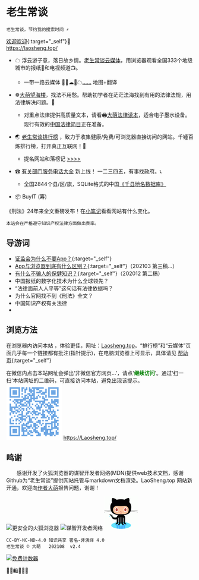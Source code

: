 老生常谈
========

	老生常谈，节约我的搜索时间 ⚡

[欢迎欢迎](author/speech.txt "初心与历程"){:target="_self"}🙂  
https://laosheng.top/	
<base target="_blank">

+ ☁ 浮云游子意，落日故乡情。[老生常谈云媒体](fly "权威资讯，正在汇集")，用浏览器观看全国333个地级城市的报纸📰和电视频道📺。  
  + 一带一路云媒体 🚅🚃☁🚃☁[……](fly/yidaiyilu.html) 地图+翻译

+ ☸️[大萌望海楼](falv "法治中国进行时")，找法不用愁。帮助初学者在茫茫法海找到有用的法律法规，用法律解决问题。💎
  + 对重点法律提供高质量文本，请看🖨[大萌法律读本](falv/duben)，适合电子墨水设备。现行有效的[中国法律简目](falv/index2.html)正在准备。

+ 🌏 [老生常谈排行榜](index2.html "大浪淘沙，精选网站") ，致力于收集健康/免费/可浏览器直接访问的网站。千锤百炼排行榜，打开真正互联网！🚩
  + 提名网站和落榜记 [>>>>](changtan/timing.txt)

+ ☎ [有关部门服务电话大全](fuwu "找到有关部门") 新上线！ 一二三四五，有事找政府。📞
  + 全国2844个县/区/旗，SQLite格式的中国[《千县地名数据库》](fuwu/dimingku)

+ 📦  BuyIT (筹) <!-- （败点啥）Oh My God Goods! 我买的好货  -->

《刑法》24年来全文重磅发布！在[小笔记](broad/blog.txt "建站心得")看看网站有什么变化。

	本站会在严格遵守知识产权法律方面做出表率。


导游词
--------

+ [证监会为什么不要App？](changtan/8-证券信息披露的法定媒体.txt.md){:target="_self"}
+ [App与浏览器到底有什么区别？](changtan/App和浏览器的三个区别.txt.md){:target="_self"}（202103 第三稿…）
+ [有什么不骗人的保健知识？](changtan/6-权威的医疗保健类报纸.txt){:target="_self"}（202012 第二稿）
+ 中国报纸的数字化技术为什么全球领先？
+ “法律面前人人平等”这句话有法律依据吗？
+ 为什么官网找不到《刑法》全文？
+ 中国知识产权有关法律
+ 


浏览方法
--------

在浏览器内访问本站 ，体验更佳，网址：[Laosheng.top](https://laosheng.top '老生常谈')。“排行榜”和“云媒体”页面几乎每一个链接都有批注(指针提示)，在电脑浏览器上可显示，具体请见 [帮助页](author/helpweb.txt "老生常谈站点的浏览帮助"){:target="_self"} 

在微信内点击本站网址会弹出‘非微信官方网页…’，请点‘<font color="green"><b>继续访问</b></font>’。通过‘扫一扫’本站网址的二维码，可直接访问本站，避免出现该提示。  
 ![](./indexQR-Blue.png) 
https://Laosheng.top/


鸣谢
------

　　感谢开发了火狐浏览器的谋智开发者网络(MDN)提供web技术文档，感谢Github为“老生常谈”提供网站托管与markdown文档渲染。LaoSheng.top 网站新开通，欢迎向[作者大萌](author/helpme.txt "帮助作者")报告问题，谢谢！

![更安全的火狐浏览器](https://www.mozilla.org/media/protocol/img/logos/firefox/browser/logo-sm.f2523d97cbe0.png)
![谋智开发者网络](https://developer.mozilla.org/static/img/favicon72.cc65d1d762a0.png)
![感谢Github支持本站](github-90.png)<!-- http://loucypher.github.io/images/octocat.png -->

	CC-BY-NC-ND-4.0 知识共享 署名-非演绎 4.0
	老生常谈 © 大萌	202108	v2.4

<a href="https://www.mfwztj.com/" target="_blank"><img src="https://www.mfwztj.com/hit.php?id=ymuvxfn&nd=3&style=5" border="0" alt="免费计数器"></a>
<script language="javascript" src="http://www.alicount.com/1683"></script>
<!-- Global site tag (gtag.js) - Google Analytics -->
<script async src="https://www.googletagmanager.com/gtag/js?id=UA-179794713-1"></script>
<script>  window.dataLayer = window.dataLayer || [];
  function gtag(){dataLayer.push(arguments);}
  gtag('js', new Date());  gtag('config', 'UA-179794713-1');
</script>
🎁🎅🛍💐🎀🥳
